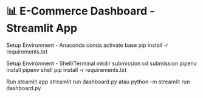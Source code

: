 # 📊 **E-Commerce Dashboard - Streamlit App**  

Setup Environment - Anaconda
conda activate base
pip install -r requirements.txt

 
Setup Environment - Shell/Terminal
mkdir submission
cd submission
pipenv install
pipenv shell
pip install -r requirements.txt


Run steamlit app
streamlit run dashboard.py
atau
python -m streamlit run dashboard.py
